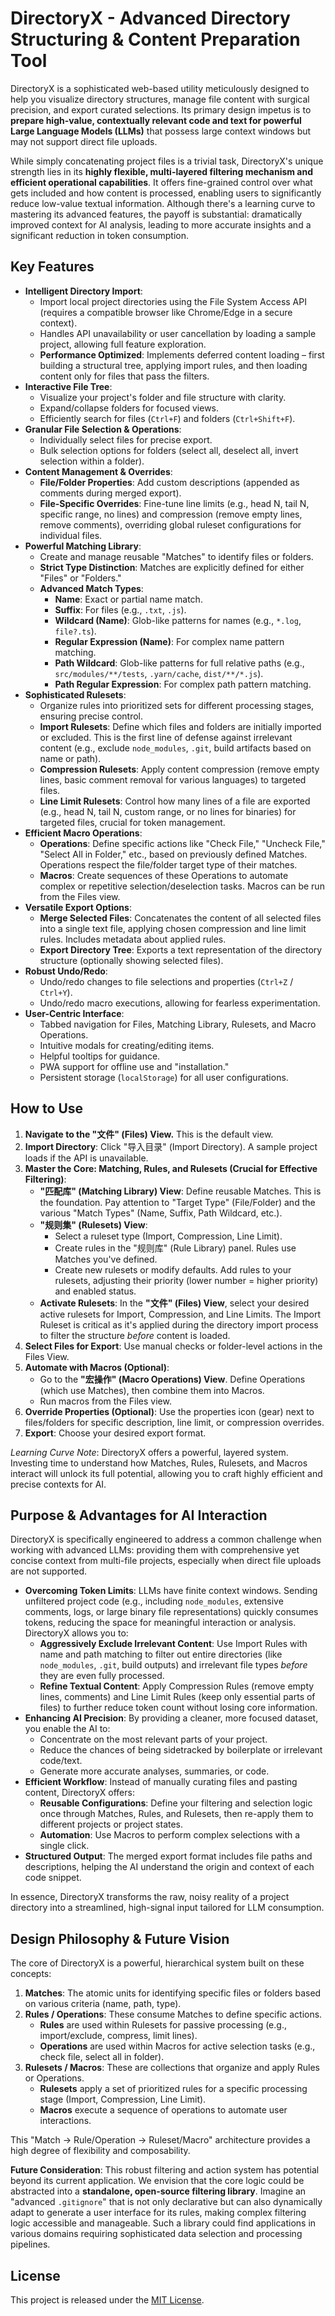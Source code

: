 # DirectoryX - Advanced Directory Structuring & Content Preparation Tool

DirectoryX is a sophisticated web-based utility meticulously designed to help you visualize directory structures, manage file content with surgical precision, and export curated selections. Its primary design impetus is to **prepare high-value, contextually relevant code and text for powerful Large Language Models (LLMs)** that possess large context windows but may not support direct file uploads.

While simply concatenating project files is a trivial task, DirectoryX's unique strength lies in its **highly flexible, multi-layered filtering mechanism and efficient operational capabilities**. It offers fine-grained control over what gets included and how content is processed, enabling users to significantly reduce low-value textual information. Although there's a learning curve to mastering its advanced features, the payoff is substantial: dramatically improved context for AI analysis, leading to more accurate insights and a significant reduction in token consumption.

## Key Features

*   **Intelligent Directory Import**:
    *   Import local project directories using the File System Access API (requires a compatible browser like Chrome/Edge in a secure context).
    *   Handles API unavailability or user cancellation by loading a sample project, allowing full feature exploration.
    *   **Performance Optimized**: Implements deferred content loading – first building a structural tree, applying import rules, and then loading content only for files that pass the filters.
*   **Interactive File Tree**:
    *   Visualize your project's folder and file structure with clarity.
    *   Expand/collapse folders for focused views.
    *   Efficiently search for files (`Ctrl+F`) and folders (`Ctrl+Shift+F`).
*   **Granular File Selection & Operations**:
    *   Individually select files for precise export.
    *   Bulk selection options for folders (select all, deselect all, invert selection within a folder).
*   **Content Management & Overrides**:
    *   **File/Folder Properties**: Add custom descriptions (appended as comments during merged export).
    *   **File-Specific Overrides**: Fine-tune line limits (e.g., head N, tail N, specific range, no lines) and compression (remove empty lines, remove comments), overriding global ruleset configurations for individual files.
*   **Powerful Matching Library**:
    *   Create and manage reusable "Matches" to identify files or folders.
    *   **Strict Type Distinction**: Matches are explicitly defined for either "Files" or "Folders."
    *   **Advanced Match Types**:
        *   **Name**: Exact or partial name match.
        *   **Suffix**: For files (e.g., `.txt`, `.js`).
        *   **Wildcard (Name)**: Glob-like patterns for names (e.g., `*.log`, `file?.ts`).
        *   **Regular Expression (Name)**: For complex name pattern matching.
        *   **Path Wildcard**: Glob-like patterns for full relative paths (e.g., `src/modules/**/tests`, `.yarn/cache`, `dist/**/*.js`).
        *   **Path Regular Expression**: For complex path pattern matching.
*   **Sophisticated Rulesets**:
    *   Organize rules into prioritized sets for different processing stages, ensuring precise control.
    *   **Import Rulesets**: Define which files and folders are initially imported or excluded. This is the first line of defense against irrelevant content (e.g., exclude `node_modules`, `.git`, build artifacts based on name or path).
    *   **Compression Rulesets**: Apply content compression (remove empty lines, basic comment removal for various languages) to targeted files.
    *   **Line Limit Rulesets**: Control how many lines of a file are exported (e.g., head N, tail N, custom range, or no lines for binaries) for targeted files, crucial for token management.
*   **Efficient Macro Operations**:
    *   **Operations**: Define specific actions like "Check File," "Uncheck File," "Select All in Folder," etc., based on previously defined Matches. Operations respect the file/folder target type of their matches.
    *   **Macros**: Create sequences of these Operations to automate complex or repetitive selection/deselection tasks. Macros can be run from the Files view.
*   **Versatile Export Options**:
    *   **Merge Selected Files**: Concatenates the content of all selected files into a single text file, applying chosen compression and line limit rules. Includes metadata about applied rules.
    *   **Export Directory Tree**: Exports a text representation of the directory structure (optionally showing selected files).
*   **Robust Undo/Redo**:
    *   Undo/redo changes to file selections and properties (`Ctrl+Z` / `Ctrl+Y`).
    *   Undo/redo macro executions, allowing for fearless experimentation.
*   **User-Centric Interface**:
    *   Tabbed navigation for Files, Matching Library, Rulesets, and Macro Operations.
    *   Intuitive modals for creating/editing items.
    *   Helpful tooltips for guidance.
    *   PWA support for offline use and "installation."
    *   Persistent storage (`localStorage`) for all user configurations.

## How to Use

1.  **Navigate to the "文件" (Files) View.** This is the default view.
2.  **Import Directory**: Click "导入目录" (Import Directory). A sample project loads if the API is unavailable.
3.  **Master the Core: Matching, Rules, and Rulesets (Crucial for Effective Filtering)**:
    *   **"匹配库" (Matching Library) View**: Define reusable Matches. This is the foundation. Pay attention to "Target Type" (File/Folder) and the various "Match Types" (Name, Suffix, Path Wildcard, etc.).
    *   **"规则集" (Rulesets) View**:
        *   Select a ruleset type (Import, Compression, Line Limit).
        *   Create rules in the "规则库" (Rule Library) panel. Rules use Matches you've defined.
        *   Create new rulesets or modify defaults. Add rules to your rulesets, adjusting their priority (lower number = higher priority) and enabled status.
    *   **Activate Rulesets**: In the **"文件" (Files) View**, select your desired active rulesets for Import, Compression, and Line Limits. The Import Ruleset is critical as it's applied during the directory import process to filter the structure *before* content is loaded.
4.  **Select Files for Export**: Use manual checks or folder-level actions in the Files View.
5.  **Automate with Macros (Optional)**:
    *   Go to the **"宏操作" (Macro Operations) View**. Define Operations (which use Matches), then combine them into Macros.
    *   Run macros from the Files view.
6.  **Override Properties (Optional)**: Use the properties icon (gear) next to files/folders for specific description, line limit, or compression overrides.
7.  **Export**: Choose your desired export format.

*Learning Curve Note*: DirectoryX offers a powerful, layered system. Investing time to understand how Matches, Rules, Rulesets, and Macros interact will unlock its full potential, allowing you to craft highly efficient and precise contexts for AI.

## Purpose & Advantages for AI Interaction

DirectoryX is specifically engineered to address a common challenge when working with advanced LLMs: providing them with comprehensive yet concise context from multi-file projects, especially when direct file uploads are not supported.

*   **Overcoming Token Limits**: LLMs have finite context windows. Sending unfiltered project code (e.g., including `node_modules`, extensive comments, logs, or large binary file representations) quickly consumes tokens, reducing the space for meaningful interaction or analysis. DirectoryX allows you to:
    *   **Aggressively Exclude Irrelevant Content**: Use Import Rules with name and path matching to filter out entire directories (like `node_modules`, `.git`, build outputs) and irrelevant file types *before* they are even fully processed.
    *   **Refine Textual Content**: Apply Compression Rules (remove empty lines, comments) and Line Limit Rules (keep only essential parts of files) to further reduce token count without losing core information.
*   **Enhancing AI Precision**: By providing a cleaner, more focused dataset, you enable the AI to:
    *   Concentrate on the most relevant parts of your project.
    *   Reduce the chances of being sidetracked by boilerplate or irrelevant code/text.
    *   Generate more accurate analyses, summaries, or code.
*   **Efficient Workflow**: Instead of manually curating files and pasting content, DirectoryX offers:
    *   **Reusable Configurations**: Define your filtering and selection logic once through Matches, Rules, and Rulesets, then re-apply them to different projects or project states.
    *   **Automation**: Use Macros to perform complex selections with a single click.
*   **Structured Output**: The merged export format includes file paths and descriptions, helping the AI understand the origin and context of each code snippet.

In essence, DirectoryX transforms the raw, noisy reality of a project directory into a streamlined, high-signal input tailored for LLM consumption.

## Design Philosophy & Future Vision

The core of DirectoryX is a powerful, hierarchical system built on these concepts:

1.  **Matches**: The atomic units for identifying specific files or folders based on various criteria (name, path, type).
2.  **Rules / Operations**: These consume Matches to define specific actions.
    *   **Rules** are used within Rulesets for passive processing (e.g., import/exclude, compress, limit lines).
    *   **Operations** are used within Macros for active selection tasks (e.g., check file, select all in folder).
3.  **Rulesets / Macros**: These are collections that organize and apply Rules or Operations.
    *   **Rulesets** apply a set of prioritized rules for a specific processing stage (Import, Compression, Line Limit).
    *   **Macros** execute a sequence of operations to automate user interactions.

This "Match → Rule/Operation → Ruleset/Macro" architecture provides a high degree of flexibility and composability.

**Future Consideration**: This robust filtering and action system has potential beyond its current application. We envision that the core logic could be abstracted into a **standalone, open-source filtering library**. Imagine an "advanced `.gitignore`" that is not only declarative but can also dynamically adapt to generate a user interface for its rules, making complex filtering logic accessible and manageable. Such a library could find applications in various domains requiring sophisticated data selection and processing pipelines.

## License

This project is released under the [MIT License](README.md).
